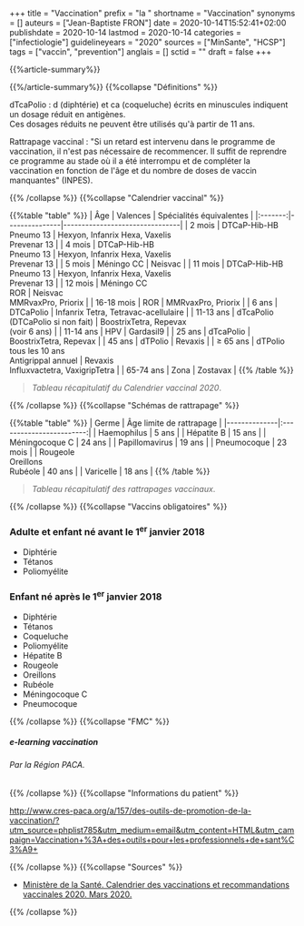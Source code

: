 +++
title = "Vaccination"
prefix = "la "
shortname = "Vaccination"
synonyms = []
auteurs = ["Jean-Baptiste FRON"]
date = 2020-10-14T15:52:41+02:00
publishdate = 2020-10-14
lastmod = 2020-10-14
categories = ["infectiologie"]
guidelineyears = "2020"
sources = ["MinSante", "HCSP"]
tags = ["vaccin", "prevention"]
anglais = []
sctid = ""
draft = false
+++

{{%article-summary%}}



{{%/article-summary%}}
{{%collapse "Définitions" %}}

dTcaPolio
: d (diphtérie) et ca (coqueluche) écrits en minuscules indiquent un dosage réduit en antigènes.  
Ces dosages réduits ne peuvent être utilisés qu'à partir de 11 ans.

Rattrapage vaccinal
: "Si un retard est intervenu dans le programme de vaccination, il n'est pas nécessaire de recommencer. Il suffit de reprendre ce programme au stade où il a été interrompu et de compléter la vaccination en fonction de l'âge et du nombre de doses de vaccin manquantes" (INPES).

{{% /collapse %}}
{{%collapse "Calendrier vaccinal" %}}

{{%table "table" %}}
| Âge     | Valences      | Spécialités équivalentes       |
|:-------:|---------------|--------------------------------|
| 2 mois  | DTCaP-Hib-HB<br>Pneumo 13  | Hexyon, Infanrix Hexa, Vaxelis<br>Prevenar 13 |
| 4 mois  | DTCaP-Hib-HB<br>Pneumo 13  | Hexyon, Infanrix Hexa, Vaxelis<br>Prevenar 13 |
| 5 mois  | Méningo CC    | Neisvac                        |
| 11 mois | DTCaP-Hib-HB<br>Pneumo 13  | Hexyon, Infanrix Hexa, Vaxelis<br>Prevenar 13 |
| 12 mois | Méningo CC<br>ROR          | Neisvac<br>MMRvaxPro, Priorix                 |
| 16-18 mois | ROR        | MMRvaxPro, Priorix             |
| 6 ans   | DTCaPolio     | Infanrix Tetra, Tetravac-acellulaire                       |
| 11-13 ans   | dTcaPolio<br>(DTCaPolio si non fait)       | BoostrixTetra, Repevax<br>(voir 6 ans)    |
| 11-14 ans   | HPV       | Gardasil9                      |
| 25 ans  | dTcaPolio     | BoostrixTetra, Repevax         |
| 45 ans  | dTPolio       | Revaxis    |
| ≥ 65 ans    | dTPolio tous les 10 ans<br>Antigrippal annuel | Revaxis<br>Influxvactetra, VaxigripTetra |
| 65-74 ans   | Zona      | Zostavax   |
{{% /table %}}

> *Tableau récapitulatif du Calendrier vaccinal 2020*.

{{% /collapse %}}
{{%collapse "Schémas de rattrapage" %}}

{{%table "table" %}}
| Germe        | Âge limite de rattrapage |
|--------------|:------------------------:|
| Haemophilus  | 5 ans                 |
| Hépatite B   | 15 ans                |
| Méningocoque C | 24 ans              |
| Papillomavirus | 19 ans              |
| Pneumocoque  | 23 mois               |
| Rougeole<br>Oreillons<br>Rubéole | 40 ans |
| Varicelle    | 18 ans                |
{{% /table %}}

> *Tableau récapitulatif des rattrapages vaccinaux*.

{{% /collapse %}}
{{%collapse "Vaccins obligatoires" %}}

### Adulte et enfant né avant le 1<sup>er</sup> janvier 2018

- Diphtérie
- Tétanos
- Poliomyélite

### Enfant né après le 1<sup>er</sup> janvier 2018

- Diphtérie
- Tétanos
- Coqueluche
- Poliomyélite
- Hépatite B
- Rougeole
- Oreillons
- Rubéole
- Méningocoque C
- Pneumocoque

{{% /collapse %}}
{{%collapse "FMC" %}}

<div class="card card-body card-primary-action flex-row my-3" style="width: 250px;">
  <div>
    <h5 class="typography-body-2 font-weight-bold">e-learning vaccination</h5>
    <h6 class="typography-body-2 mb-0">Par la Région PACA.</h6>
  </div>
  <a href="http://www.formationvaccinationpaca.fr" target="_blank"
    rel="nofollow noopener noreferrer" class="stretched-link"></a>
</div>

{{% /collapse %}}
{{%collapse "Informations du patient" %}}

<http://www.cres-paca.org/a/157/des-outils-de-promotion-de-la-vaccination/?utm_source=phplist785&utm_medium=email&utm_content=HTML&utm_campaign=Vaccination+%3A+des+outils+pour+les+professionnels+de+sant%C3%A9+>

{{% /collapse %}}
{{%collapse "Sources" %}}

- [Ministère de la Santé. Calendrier des vaccinations et recommandations vaccinales 2020. Mars 2020.](//solidarites-sante.gouv.fr/IMG/pdf/calendrier_vaccinal_29juin20.pdf)

{{% /collapse %}}
